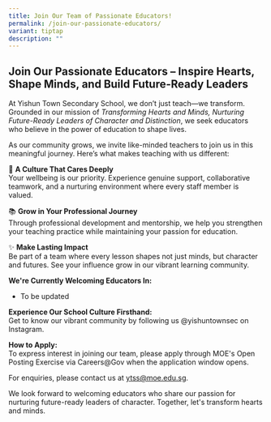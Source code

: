 ```yaml
---
title: Join Our Team of Passionate Educators!
permalink: /join-our-passionate-educators/
variant: tiptap
description: ""
---
```

<h2>Join Our Passionate Educators – Inspire Hearts, Shape Minds, and Build Future-Ready Leaders</h2>
<p>At&nbsp;Yishun Town Secondary School, we don’t just teach—we transform.
Grounded in our mission of&nbsp;<em>Transforming Hearts and Minds, Nurturing Future-Ready Leaders of Character and Distinction</em>,
we seek educators who believe in the power of education to shape lives.</p>
<p>As our community grows, we invite like-minded teachers to join us in this
meaningful journey. Here’s what makes teaching with us different:</p>
<p>💙 <strong>A Culture That Cares Deeply</strong>
<br>Your wellbeing is our priority. Experience genuine support, collaborative
teamwork, and a nurturing environment where every staff member is valued.</p>
<p>📚 <strong>Grow in Your Professional Journey</strong>
<br>Through professional development and mentorship, we help you strengthen
your teaching practice while maintaining your passion for education.</p>
<p>✨ <strong>Make Lasting Impact</strong>
<br>Be part of a team where every lesson shapes not just minds, but character
and futures. See your influence grow in our vibrant learning community.</p>
<p><strong>We're Currently Welcoming Educators In:</strong>
</p>
<ul>
<li>
<p>To be updated</p>
</li>
</ul>
<p><strong>Experience Our School Culture Firsthand:</strong>
<br>Get to know our vibrant community by following us @yishuntownsec on Instagram.</p>
<p><strong>How to Apply:</strong>
<br>To express interest in joining our team, please apply through MOE's Open
Posting Exercise via Careers@Gov when the application window opens.</p>
<p>For enquiries, please contact us at <a href="https://mailto:ytss@moe.edu.sg/" rel="noopener noreferrer nofollow" target="_blank">ytss@moe.edu.sg</a>.</p>
<p>We look forward to welcoming educators who share our passion for nurturing
future-ready leaders of character. Together, let's transform hearts and
minds.</p>